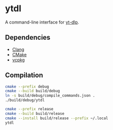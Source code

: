 # ytdl

A command-line interface for [yt-dlp](https://github.com/yt-dlp/yt-dlp).

## Dependencies

- [Clang](https://clang.llvm.org)
- [CMake](https://cmake.org)
- [vcpkg](https://vcpkg.io)

## Compilation

```bash
cmake --prefix debug
cmake --build build/debug
ln -s build/debug/compile_commands.json .
./build/debug/ytdl

cmake --prefix release
cmake --build build/release
cmake --install build/release --prefix ~/.local
ytdl
```
